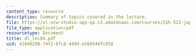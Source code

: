 ```yaml
---
content_type: resource
description: Summary of topics covered in the lecture.
file: https://ol-ocw-studio-app-qa.s3.amazonaws.com/courses/21h-522-japan-in-the-age-of-the-samurai-history-and-film-fall-2006/4184829874f26fc8449de569544fcd3d_dl_lec04.pdf
file_type: application/pdf
resourcetype: Document
title: dl_lec04.pdf
uid: 41848298-74f2-6fc8-449d-e569544fcd3d
---
```

